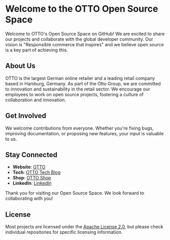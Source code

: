 # Welcome to the OTTO Open Source Space

Welcome to OTTO's Open Source Space on GitHub! We are excited to share our projects and collaborate with the global developer community. Our vision is "Responsible commerce that inspires" and we believe open source is a key part of achieving this.

## About Us

OTTO is the largest German online retailer and a leading retail company based in Hamburg, Germany. As part of the Otto Group, we are committed to innovation and sustainability in the retail sector. We encourage our employees to work on open source projects, fostering a culture of collaboration and innovation.

## Get Involved

We welcome contributions from everyone. Whether you're fixing bugs, improving documentation, or proposing new features, your input is valuable to us.

## Stay Connected

- **Website**: [OTTO](https://www.otto.de/unternehmen)
- **Tech**: [OTTO Tech Blog](https://dev.otto.de)
- **Shop**: [OTTO Shop](https://www.otto.de)
- **LinkedIn**: [LinkedIn](https://www.linkedin.com/company/otto-gmbh-&-co-kg)

Thank you for visiting our Open Source Space. We look forward to collaborating with you!

## License

Most projects are licensed under the [Apache License 2.0](LICENSE), but please check individual repositories for specific licensing information.


<!--

**Here are some ideas to get you started:**

🙋‍♀️ A short introduction - what is your organization all about?
🌈 Contribution guidelines - how can the community get involved?
👩‍💻 Useful resources - where can the community find your docs? Is there anything else the community should know?
🍿 Fun facts - what does your team eat for breakfast?
🧙 Remember, you can do mighty things with the power of [Markdown](https://docs.github.com/github/writing-on-github/getting-started-with-writing-and-formatting-on-github/basic-writing-and-formatting-syntax)
-->
